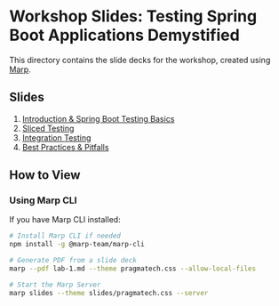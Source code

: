 # Workshop Slides: Testing Spring Boot Applications Demystified

This directory contains the slide decks for the workshop, created using [Marp](https://marp.app/).

## Slides

1. [Introduction & Spring Boot Testing Basics](lab-1.md)
2. [Sliced Testing](lab-2.md)
3. [Integration Testing](lab-3.md)
4. [Best Practices & Pitfalls](lab-4.md)

## How to View

### Using Marp CLI

If you have Marp CLI installed:

```bash
# Install Marp CLI if needed
npm install -g @marp-team/marp-cli

# Generate PDF from a slide deck
marp --pdf lab-1.md --theme pragmatech.css --allow-local-files

# Start the Marp Server
marp slides --theme slides/pragmatech.css --server
```
